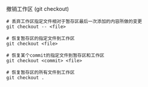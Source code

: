 撤销工作区 (git checkout)
```shell
# 丢弃工作区指定文件相对于暂存区最后一次添加的内容所做的变更
git checkout -- <file>

# 恢复暂存区的指定文件到工作区
git checkout <file>

# 恢复某个commit的指定文件到暂存区和工作区
git checkout <commit> <file>

# 恢复暂存区的所有文件到工作区
git checkout .
```